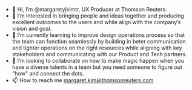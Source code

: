 - 👋 Hi, I’m @margaretyjkimtr, UX Producer at Thomson Reuters.
- 👀 I’m interested in bringing people and ideas together and producing excellent outcomes to the users and while align with the company’s vision and goal. 
- 🌱 I’m currently learning to improve design operations process so that the team can function seamlessly by building in beter communication and tighter operations on the right resources while aligning with key stakeholders and communicating with our Product and Tech partners.
- 💞️ I’m looking to collaborate on how to make magic happen when you have a diverse talents in a team but you need someone to figure out "how" and connect the dots. 
- 📫 How to reach me margaret.kim@thomsonreuters.com

<!---
margaretyjkimtr/margaretyjkimtr is a ✨ special ✨ repository because its `README.md` (this file) appears on your GitHub profile.
You can click the Preview link to take a look at your changes.
--->

